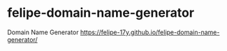 # felipe-domain-name-generator
 Domain Name Generator
 https://felipe-17y.github.io/felipe-domain-name-generator/
